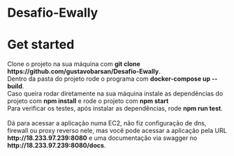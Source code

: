 # Desafio-Ewally

<div>
    <h1>Get started</h1>
    Clone o projeto na sua máquina com <b>git clone https://github.com/gustavobarsan/Desafio-Ewally</b>.<br> 
    Dentro da pasta do projeto rode o programa com <b>docker-compose up --build</b>.<br>
    Caso queira rodar diretamente na sua máquina instale as dependências do projeto com <b>npm install</b> e rode o projeto com <b>npm start</b><br>
    Para verificar os testes, após instalar as dependências, rode <b>npm run test</b>.<br><br>
    Dá para acessar a aplicação numa EC2, não fiz configuração de dns, firewall ou proxy reverso nele, mas você pode acessar a aplicação pela URL <b>http://18.233.97.239:8080</b> e uma documentação via swagger no <b>http://18.233.97.239:8080/docs</b>.
</div>